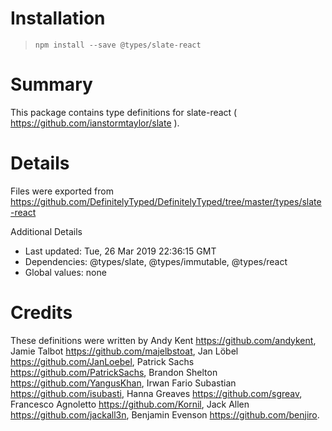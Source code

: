 # Installation
> `npm install --save @types/slate-react`

# Summary
This package contains type definitions for slate-react ( https://github.com/ianstormtaylor/slate ).

# Details
Files were exported from https://github.com/DefinitelyTyped/DefinitelyTyped/tree/master/types/slate-react

Additional Details
 * Last updated: Tue, 26 Mar 2019 22:36:15 GMT
 * Dependencies: @types/slate, @types/immutable, @types/react
 * Global values: none

# Credits
These definitions were written by Andy Kent <https://github.com/andykent>, Jamie Talbot <https://github.com/majelbstoat>, Jan Löbel <https://github.com/JanLoebel>, Patrick Sachs <https://github.com/PatrickSachs>, Brandon Shelton <https://github.com/YangusKhan>, Irwan Fario Subastian <https://github.com/isubasti>, Hanna Greaves <https://github.com/sgreav>, Francesco Agnoletto <https://github.com/Kornil>, Jack Allen <https://github.com/jackall3n>, Benjamin Evenson <https://github.com/benjiro>.
